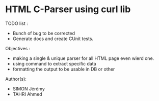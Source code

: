 HTML C-Parser using curl lib
==================

TODO list :
* Bunch of bug to be corrected
* Generate docs and create CUnit tests.

Objectives :
* making a single & unique parser for all HTML page even wierd one.
* using command to extract specific data
* formatting the output to be usable in DB or other

Author(s):
* SIMON Jérémy
* TAHRI Ahmed